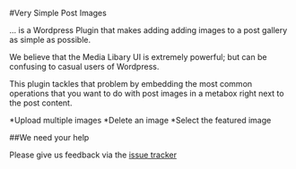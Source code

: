 #Very Simple Post Images

... is a Wordpress Plugin that makes adding adding images to a post gallery as simple as
possible.

We believe that the Media Libary UI is extremely powerful; but can be confusing to casual
users of Wordpress.

This plugin tackles that problem by embedding the most common operations that you want
to do with post images in a metabox right next to the post content.


*Upload multiple images
*Delete an image
*Select the featured image

##We need your help

Please give us feedback via the 
[issue tracker](https://github.com/davidgtonge/Very-Simple-Post-Images/issues)
